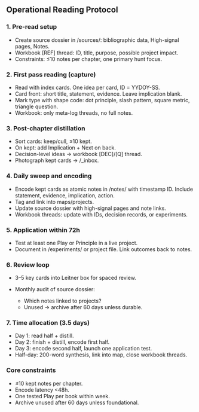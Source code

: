 ## Operational Reading Protocol

### 1. Pre-read setup

* Create source dossier in /sources/: bibliographic data, High-signal pages, Notes.
* Workbook \[REF] thread: ID, title, purpose, possible project impact.
* Constraints: ≤10 notes per chapter, one primary hunt focus.

### 2. First pass reading (capture)

* Read with index cards. One idea per card, ID = YYDOY-SS.
* Card front: short title, statement, evidence. Leave implication blank.
* Mark type with shape code: dot principle, slash pattern, square metric, triangle question.
* Workbook: only meta-log threads, no full notes.

### 3. Post-chapter distillation

* Sort cards: keep/cull, ≤10 kept.
* On kept: add Implication + Next on back.
* Decision-level ideas → workbook \[DEC]/\[Q] thread.
* Photograph kept cards → /\_inbox.

### 4. Daily sweep and encoding

* Encode kept cards as atomic notes in /notes/ with timestamp ID. Include statement, evidence, implication, action.
* Tag and link into maps/projects.
* Update source dossier with high-signal pages and note links.
* Workbook threads: update with IDs, decision records, or experiments.

### 5. Application within 72h

* Test at least one Play or Principle in a live project.
* Document in /experiments/ or project file. Link outcomes back to notes.

### 6. Review loop

* 3–5 key cards into Leitner box for spaced review.
* Monthly audit of source dossier:

  * Which notes linked to projects?
  * Unused → archive after 60 days unless durable.

### 7. Time allocation (3.5 days)

* Day 1: read half + distill.
* Day 2: finish + distill, encode first half.
* Day 3: encode second half, launch one application test.
* Half-day: 200-word synthesis, link into map, close workbook threads.

### Core constraints

* ≤10 kept notes per chapter.
* Encode latency <48h.
* One tested Play per book within week.
* Archive unused after 60 days unless foundational.
